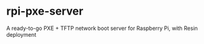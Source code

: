 # rpi-pxe-server
A ready-to-go PXE + TFTP network boot server for Raspberry Pi, with Resin deployment
